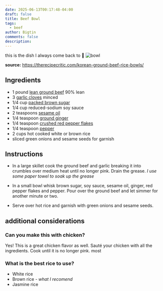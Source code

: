 ```yaml
---
date: 2025-06-13T00:17:48-04:00
draft: false
title: Beef Bowl
tags:
  - beef
author: Bigtin
comments: false
description:
---
```


this is the dish I always come back to 🍚
![bowl](/images/beef-bowl/beef-bowl.png)


**source:** https://therecipecritic.com/korean-ground-beef-rice-bowls/

## Ingredients 

- 1 pound [lean ground beef](https://www.target.com/p/73-27-ground-beef-1lb-good-38-gather-8482/-/A-17294006?aflt=plt) 90% lean
- 3 [garlic cloves](https://www.target.com/p/spice-world-fresh-whole-garlic-3ct-bag/-/A-14917318?aflt=plt) minced
- 1/4 cup [packed brown sugar](https://www.target.com/p/light-brown-sugar-2lbs-good-38-gather-8482/-/A-78494376?aflt=plt)
- 1/4 cup reduced-sodium soy sauce
- 2 teaspoons [sesame oil](https://amzn.to/2K07UH4)
- 1/4 teaspoon [ground ginger](https://www.target.com/p/organic-ground-ginger-1-6oz-good-38-gather-8482/-/A-77616562?aflt=plt)
- 1/4 teaspoon [crushed red pepper flakes](https://www.target.com/p/crushed-red-pepper-1-5oz-good-38-gather-8482/-/A-77584991?aflt=plt)
- 1/4 teaspoon [pepper](https://www.target.com/p/ground-black-pepper-3oz-good-38-gather-8482/-/A-77585121?aflt=plt)
- 2 cups hot cooked white or brown rice
- sliced green onions and sesame seeds for garnish

## Instructions 

- In a large skillet cook the ground beef and garlic breaking it into crumbles over medium heat until no longer pink. Drain the grease. *I use some paper towel to soak up the grease*
    
- In a small bowl whisk brown sugar, soy sauce, sesame oil, ginger, red pepper flakes and pepper. Pour over the ground beef and let simmer for another minute or two.
    
    
- Serve over hot rice and garnish with green onions and sesame seeds.


## additional considerations

### Can you make this with chicken?

Yes! This is a great chicken flavor as well. Sauté your chicken with all the ingredients. Cook until it is no longer pink.
most 

### What is the best rice to use?

- White rice
- Brown rice - *what I recomend*
- Jasmine rice

